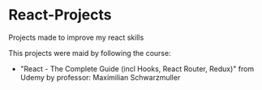 # React-Projects

Projects made to improve my react skills

This projects were maid by following the course:

- "React - The Complete Guide (incl Hooks, React Router, Redux)" from Udemy by professor: Maximilian Schwarzmuller
